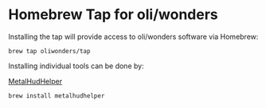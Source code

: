 # Homebrew Tap for oli/wonders

Installing the tap will provide access to oli/wonders software via Homebrew:

```console
brew tap oliwonders/tap
```

Installing individual tools can be done by:

[MetalHudHelper](https://github.com/oliwonders/metalhudhelper)
```console
brew install metalhudhelper
```
